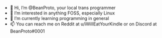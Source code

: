 - 👋 Hi, I’m @BeanProto, your local trans programmer
- 👀 I’m interested in anything FOSS, especially Linux
- 🌱 I’m currently learning programming in general
- 📫 You can reach me on Reddit at u/iWillEatYourKindle or on Discord at BeanProto#0001

<!---
BeanProto/BeanProto is a ✨ special ✨ repository because its `README.md` (this file) appears on your GitHub profile.
You can click the Preview link to take a look at your changes.
--->
